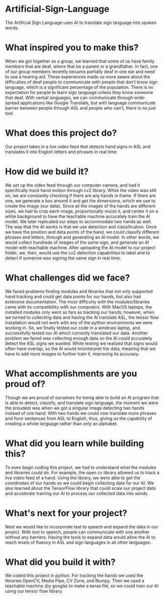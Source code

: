 # Artificial-Sign-Language
The Artificial Sign Language uses AI to translate sign language into spoken words.

# What inspired you to make this?
When we got together as a group, we learned that some of us have family members that are deaf, where that be a parent or a grandfather. In fact, one of our group members recently became partially deaf in one ear and need to use a hearing aid. These experiences made us more aware about the difficulties of deaf people to communicate with people that don’t know sign language, which is a significant percentage of the population. There is no expectation for people to learn sign language unless they know someone that deaf. With verbal languages, we can communicate through wide-spread applications like Google Translate, but with language communicate barrier between people through ASL and people who can’t, there is no just tool. 

# What does this project do?
Our project takes in a live video feed that detects hand signs in ASL and translates it into English letters and phrases in real time.  

# How did we build it?
We set up the video feed through our computer camera, and had it specifically track hand motion through cv2 library. While the video was still on, we are constantly checking if there are any hands in frame. If there are one, we generate a box around it and get the dimensions, which we use to create the image (our data). Since all the images of the hands are different sizes, we had to crop each image, proportionally resize it, and center it on a white background to have the teachable machine accurately train the AI model. We later replicated our steps to accommodate two hands as well. The way that the AI works is that we use detection and classification. Once we have the position and data points of the hand, we could classify different phrases and letters, through and generating an AI model. In other words, we would collect hundreds of images of the same sign, and generate an AI model with teachable machine. After uploading the AI model to our project folder, we, then, would use the cv2 detection capabilities to label and to detect if someone was signing the same sign in real time. 

# What challenges did we face?
We faced problems finding modules and libraries that not only supported hand tracking and could get data points for our hands, but also had extensive documentation. The most difficulty with the modules/libraries came with its compatibility with our computers. With MacOS laptops, the installed modules only went as fars as tracking our hands; however, when we turned to collecting data and having the AI translate ASL, the tensor flow installation would not work with any of the python environments we were working in. So, we finally tested our code in a windows laptop, and successfully tested our AI which correctly translated our data. Another problem we faced was collecting enough data so the AI could accurately detect the ASL signs we wanted. While testing we realized that signs would often have overlap, so the AI would misinterpret the data, meaning that we have to add more images to further train it, improving its accuracy. 

# What accomplishments are you proud of?
Though we are proud of ourselves for being able to build an AI program that is able to detect, classify, and translate sign language, the moment we were the proudest was when we got a singular image detecting two hands instead of one hand. With two hands we could now translate more phrases and form sentences from ASL to English, thus, giving us the capability of creating a whole language rather than only an alphabet. 

# What did you learn while building this?
To even begin coding this project, we had to understand what the modules and libraries could do. For example, the open cv library allowed us to track a live video feed of a hand. Using the library, we were able to get the coordinates of our hands so we could begin collecting data for our AI. We also learned about the TensorFlow library that could scale our project data and accelerate training our AI to process our collected data into words. 

# What's next for your project?
Next we would like to incorporate text to speech and expand the data in our project. With text to speech, people can communicate with one another without any barriers. Having the tools to expand data would allow the AI to reach levels of fluency in ASL and sign languages in all other languages.

# What did you build it with?
We coded this project in python. For tracking the hands we used the libraries OpenCV, Media Pipe, CV Zone, and Numpy. Then we used a teachable machine (by google) to make a keras file, so we could train our AI using our tensor flow library. 



